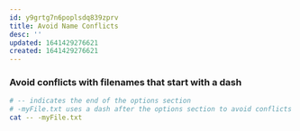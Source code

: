 ```yaml
---
id: y9grtg7n6poplsdq839zprv
title: Avoid Name Conflicts
desc: ''
updated: 1641429276621
created: 1641429276621
---
```



### Avoid conflicts with filenames that start with a dash

```bash
# -- indicates the end of the options section
# -myFile.txt uses a dash after the options section to avoid conflicts
cat -- -myFile.txt
```
